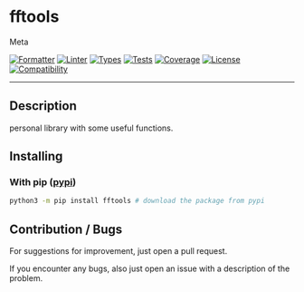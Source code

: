 # fftools

Meta

[![Formatter](https://img.shields.io/badge/code%20style-ruff-black)](https://github.com/charliermarsh/ruff)
[![Linter](https://img.shields.io/badge/linter-ruff-red)](https://github.com/charliermarsh/ruff)
[![Types](https://img.shields.io/badge/types-mypy-blue)](https://github.com/python/mypy)
[![Tests](https://img.shields.io/badge/tests-pytest-yellow)](https://github.com/pytest-dev/pytest/)
[![Coverage](https://img.shields.io/badge/coverage-coveragepy-green)](https://github.com/nedbat/coveragepy)
[![License](https://img.shields.io/badge/license-MIT-9400d3.svg)](https://snyk.io/learn/what-is-mit-license/)
[![Compatibility](https://img.shields.io/badge/python-3.12-blue)](https://www.python.org/)

---

## Description

personal library with some useful functions.

## Installing

### With pip ([pypi](https://pypi.org/project/fftools/))

```sh
python3 -m pip install fftools # download the package from pypi
```

## Contribution / Bugs

For suggestions for improvement, just open a pull request.

If you encounter any bugs, also just open an issue with a description of the problem.
